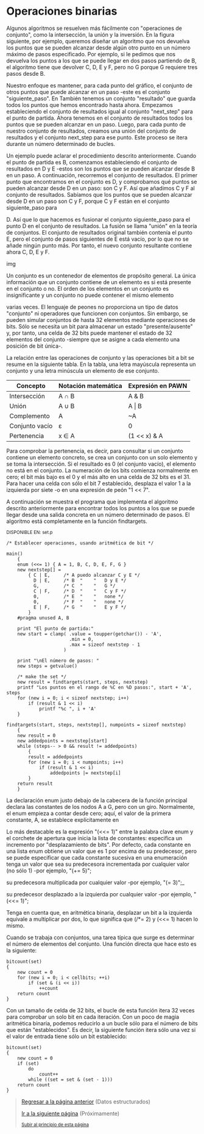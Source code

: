 # Operaciones binarias
Algunos algoritmos se resuelven más fácilmente con "operaciones de conjunto", como la intersección, la unión y la inversión. En la figura siguiente, por ejemplo, queremos diseñar un algoritmo que nos devuelva los puntos que se pueden alcanzar desde algún otro punto en un número máximo de pasos especificado. Por ejemplo, si le pedimos que nos devuelva los puntos a los que se puede llegar en dos pasos partiendo de B, el algoritmo tiene que devolver C, D, E y F, pero no G porque G requiere tres pasos desde B.

Nuestro enfoque es mantener, para cada punto del gráfico, el conjunto de otros puntos que puede alcanzar en un paso -este es el conjunto "siguiente_paso". En
También tenemos un conjunto "resultado" que guarda todos los puntos que hemos encontrado hasta ahora. Empezamos estableciendo el conjunto de resultados igual al conjunto "next_step" para el punto de partida. Ahora tenemos en el conjunto de resultados todos los puntos que se pueden alcanzar en un paso. Luego, para cada punto de nuestro conjunto de resultados, creamos una unión del conjunto de resultados y el conjunto next_step para ese punto. Este proceso se itera durante un número determinado de bucles.

Un ejemplo puede aclarar el procedimiento descrito anteriormente. Cuando el punto de partida es B, comenzamos estableciendo el conjunto de resultados en D y E -estos son los puntos que se pueden alcanzar desde B en un paso. A continuación, recorremos el conjunto de resultados. El primer punto que encontramos en el conjunto es D, y comprobamos qué puntos se pueden alcanzar desde D en un paso: son C y F. Así que añadimos C y F al conjunto de resultados. Sabíamos que los puntos que se pueden alcanzar desde D en un paso son C y F, porque C y F están en el conjunto siguiente_paso para

D. Así que lo que hacemos es fusionar el conjunto siguiente_paso para el punto D en el conjunto de resultados. La fusión se llama "unión" en la teoría de conjuntos. El conjunto de resultados original también contenía el punto E, pero el conjunto de pasos siguientes de E está vacío, por lo que no se añade ningún punto más. Por tanto, el nuevo conjunto resultante contiene ahora C, D, E y F.

img

Un conjunto es un contenedor de elementos de propósito general. La única información que un conjunto contiene de un elemento es si está presente en el conjunto o no. El orden de los elementos en un conjunto es insignificante y un conjunto no puede contener el mismo elemento

varias veces. El lenguaje de peones no proporciona un tipo de datos "conjunto" ni operadores que funcionen con conjuntos. Sin embargo, se pueden simular conjuntos de hasta 32 elementos mediante operaciones de bits. Sólo se necesita un bit para almacenar un estado "presente/ausente" y, por tanto, una celda de 32 bits puede mantener el estado de 32 elementos del conjunto -siempre que se asigne a cada elemento una posición de bit única-.

La relación entre las operaciones de conjunto y las operaciones bit a bit se resume en la siguiente tabla. En la tabla, una letra mayúscula representa un conjunto y una letra minúscula un elemento de ese conjunto.

| Concepto | Notación matemática | Expresión en PAWN |
| --- | --- | --- |
| Intersección | A ∩ B | A & B |
| Unión | A ∪ B | A \| B |
| Complemento | A | ~A
| Conjunto vacío | ɛ | 0 |
| Pertenencia | x ∈ A | (1 << x) & A |

Para comprobar la pertenencia, es decir, para consultar si un conjunto contiene un elemento concreto, se crea un conjunto con un solo elemento y se toma la intersección. Si el resultado es 0 (el conjunto vacío), el elemento no está en el conjunto. La numeración de los bits comienza normalmente en cero; el bit más bajo es el 0 y el más alto en una celda de 32 bits es el 31. Para hacer una celda con sólo el bit 7 establecido, desplaza el valor 1 a la izquierda por siete -o en una expresión de peón "1 << 7".

A continuación se muestra el programa que implementa el algoritmo descrito anteriormente para encontrar todos los puntos a los que se puede llegar desde una salida concreta en un número determinado de pasos. El algoritmo está completamente en la función findtargets.

<sub>DISPONIBLE EN: set.p</sub>
```pawn
/* Establecer operaciones, usando aritmética de bit */

main()
    {
    enum (<<= 1) { A = 1, B, C, D, E, F, G }
    new nextstep[] =
        { C | E,     /* A puedo alcanzar C y E */
          D | E,     /* B  "    "   D y E */
          G,         /* C  "    "   G */
          C | F,     /* D  "    "   C y F */
          0,         /* E  "    "   none */
          0,         /* F  "    "   none */
          E | F,     /* G  "    "   E y F */
        }
    #pragma unused A, B

    print "El punto de partida:"
    new start = clamp( .value = toupper(getchar()) - 'A',
                       .min = 0,
                       .max = sizeof nextstep - 1
                     )

    print "\nEl número de pasos: "
    new steps = getvalue()

    /* make the set */
    new result = findtargets(start, steps, nextstep)
    printf "Los puntos en el rango de %C en %D pasos:", start + 'A', steps
    for (new i = 0; i < sizeof nextstep; i++)
        if (result & 1 << i)
            printf "%c ", i + 'A'
    }

findtargets(start, steps, nextstep[], numpoints = sizeof nextstep)
    {
    new result = 0
    new addedpoints = nextstep[start]
    while (steps-- > 0 && result != addedpoints)
        {
        result = addedpoints
        for (new i = 0; i < numpoints; i++)
            if (result & 1 << i)
                addedpoints |= nextstep[i]
        }
    return result
    }
```

La declaración enum justo debajo de la cabecera de la función principal declara las constantes de los nodos A a G, pero con un giro. Normalmente, el enum empieza a contar desde cero; aquí, el valor de la primera constante, A, se establece explícitamente en

Lo más destacable es la expresión "(<<= 1)" entre la palabra clave enum y el corchete de apertura que inicia la lista de constantes: especifica un incremento por "desplazamiento de bits". Por defecto, cada constante en una lista enum obtiene un valor que es 1 por encima de su predecesor, pero se puede especificar que cada constante sucesiva en una enumeración tenga un valor que sea
su predecesora incrementada por cualquier valor (no sólo 1) -por ejemplo, "(+= 5)";

su predecesora multiplicada por cualquier valor -por ejemplo, "(= 3)";_

su predecesor desplazado a la izquierda por cualquier valor -por ejemplo, "(<<= 1)";

Tenga en cuenta que, en aritmética binaria, desplazar un bit a la izquierda equivale a multiplicar por dos, lo que significa que (/*= 2) y (<<= 1) hacen lo mismo.

Cuando se trabaja con conjuntos, una tarea típica que surge es determinar el número de elementos del conjunto. Una función directa que hace esto es la siguiente:

```pawn
bitcount(set)
{
    new count = 0
    for (new i = 0; i < cellbits; ++i)
        if (set & (i << i))
            ++count
    return count
}
```

Con un tamaño de celda de 32 bits, el bucle de esta función itera 32 veces para comprobar un solo bit en cada iteración. Con un poco de magia aritmética binaria, podemos reducirlo a un bucle sólo para el número de bits que están "establecidos".
Es decir, la siguiente función itera sólo una vez si el valor de entrada tiene sólo un bit establecido:

```pawn
bitcount(set)
{
    new count = 0
    if (set)
        do
            count++
        while ((set = set & (set - 1)))
    return count
}
```

> [Regresar a la página anterior](06-datos-estructurados.md) (Datos estructurados)
>
> [Ir a la siguiente página]() (Próximamente)
>
> <sub>[Subir al principio de esta página](#operaciones-binarias)</sub>